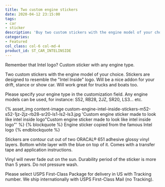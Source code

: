 ```yaml
---
title: Two custom engine stickers
date: 2020-04-12 23:15:00
tags:
- car
- sticker
description: 'Buy two custom stickers with the engine model of your choice. Stickers resemble the "Intel Inside" logo.'
categories:
- Featured
col_class: col-6 col-md-4
product_id: ST_CAR_INTELINSIDE
---
```


Remember that Intel logo? Custom sticker with any engine type.

<!-- more -->

Two custom stickers with the engine model of your choice. Stickers are designed to resemble the "Intel Inside" logo. Will be a nice addon for your drift, stance or show car. Will work great for trucks and boats too. 

Please specify your engine type in the customization field. Any engine models can be used, for instance: S52, RB28, 2JZ, SR20, LS3... etc.

{% asset_img content-image custom-engine-intel-inside-stickers-m52-s52-1jz-2jz-rb28-sr20-ls1-ls2-ls3.jpg 'Custom engine sticker made to look like intel inside logo"Custom engine sticker made to look like intel inside logo"' %}
{% blockquote %}
Engine sticker copied from the famous Intel logo
{% endblockquote %}

Stickers are contour cut out of two ORACAL® 651 adhesive glossy vinyl layers. Bottom white layer with the blue on top of it. Comes with a transfer tape and application instructions.

Vinyl will never fade out on the sun. Durability period of the sticker is more than 5 years. Do not pressure wash.

Please select USPS First-Class Package for delivery in US with Tracking number. We ship internationally with USPS First-Class Mail (no Tracking).

